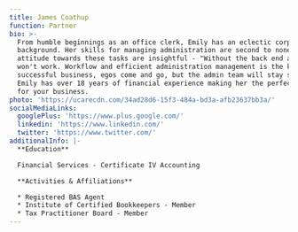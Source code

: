 ```yaml
---
title: James Coathup
function: Partner
bio: >-
  From humble beginnings as an office clerk, Emily has an eclectic corporate
  background. Her skills for managing administration are second to none. Her
  attitude towards these tasks are insightful - "Without the back end a business
  won't work. Workflow and efficient administration management is the key to a
  successful business, egos come and go, but the admin team will stay strong"
  Emily has over 18 years of financial experience making her the perfect partner
  for your business.
photo: 'https://ucarecdn.com/34ad28d6-15f3-484a-bd3a-afb23637bb3a/'
socialMediaLinks:
  googlePlus: 'https://www.plus.google.com/'
  linkedin: 'https://www.linkedin.com/'
  twitter: 'https://www.twitter.com/'
additionalInfo: |-
  **Education**

  Financial Services - Certificate IV Accounting

  **Activities & Affiliations**

  * Registered BAS Agent
  * Institute of Certified Bookkeepers - Member
  * Tax Practitioner Board - Member
---
```


